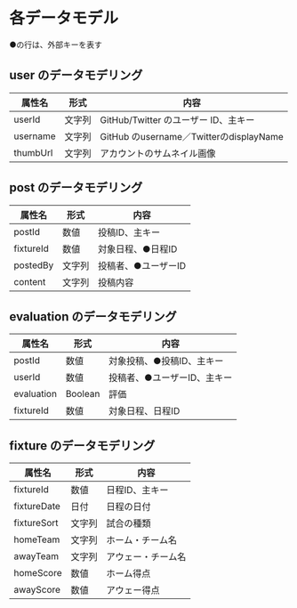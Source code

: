 # 各データモデル

●の行は、外部キーを表す

## user のデータモデリング
| 属性名      | 形式  | 内容                                   |
| -------- | --- | ------------------------------------ |
| userId   | 文字列 | GitHub/Twitter のユーザー ID、主キー          |
| username | 文字列 | GitHub のusername／TwitterのdisplayName |
| thumbUrl | 文字列 | アカウントのサムネイル画像                        |

## post のデータモデリング
| 属性名       | 形式  | 内容          |
| --------- | --- | ----------- |
| postId    | 数値  | 投稿ID、主キー    |
| fixtureId | 数値  | 対象日程、●日程ID  |
| postedBy  | 文字列 | 投稿者、●ユーザーID |
| content   | 文字列 | 投稿内容        |

## evaluation のデータモデリング
| 属性名        | 形式      | 内容              |
| ---------- | ------- | --------------- |
| postId     | 数値      | 対象投稿、●投稿ID、主キー  |
| userId     | 数値      | 投稿者、●ユーザーID、主キー |
| evaluation | Boolean | 評価              |
| fixtureId  | 数値      | 対象日程、日程ID       |

## fixture のデータモデリング
| 属性名         | 形式  | 内容        |
| ----------- | --- | --------- |
| fixtureId   | 数値  | 日程ID、主キー  |
| fixtureDate | 日付  | 日程の日付     |
| fixtureSort | 文字列 | 試合の種類     |
| homeTeam    | 文字列 | ホーム・チーム名  |
| awayTeam    | 文字列 | アウェー・チーム名 |
| homeScore   | 数値  | ホーム得点     |
| awayScore   | 数値  | アウェー得点    |


